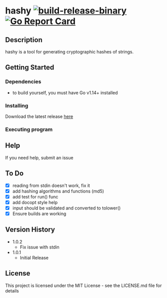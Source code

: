 # hashy [![build-release-binary](https://github.com/rnemeth90/hashy/actions/workflows/build.yaml/badge.svg)](https://github.com/rnemeth90/hashy/actions/workflows/build.yaml) [![Go Report Card](https://goreportcard.com/badge/github.com/rnemeth90/hashy/)](https://goreportcard.com/report/github.com/rnemeth90/hashy/)
## Description
hashy is a tool for generating cryptographic hashes of strings.

## Getting Started


### Dependencies
* to build yourself, you must have Go v1.14+ installed

### Installing

Download the latest release [here](https://github.com/rnemeth90/hashy/releases)

### Executing program

## Help
If you need help, submit an issue

## To Do
- [x] reading from stdin doesn't work, fix it
- [x] add hashing algorithms and functions (md5)
- [x] add test for run() func
- [x] add docopt style help
- [x] input should be validated and converted to tolower()
- [x] Ensure builds are working

## Version History
* 1.0.2
    * Fix issue with stdin
* 1.0.1
    * Initial Release

## License
This project is licensed under the MIT License - see the LICENSE.md file for details
